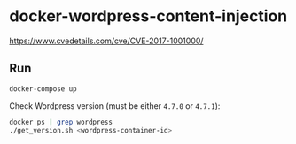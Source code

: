 # docker-wordpress-content-injection

https://www.cvedetails.com/cve/CVE-2017-1001000/

## Run

```bash
docker-compose up
```

Check Wordpress version (must be either `4.7.0` or `4.7.1`):

```bash
docker ps | grep wordpress
./get_version.sh <wordpress-container-id>
```
